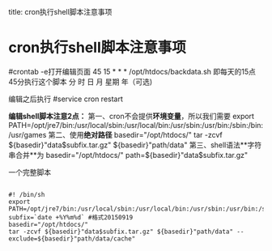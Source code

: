 title: cron执行shell脚本注意事项 

#  cron执行shell脚本注意事项 
#crontab -e打开编辑页面
45 15 * * * /opt/htdocs/backdata.sh 即每天的15点45分执行这个脚本
分 时 日 月 星期 年（可选)

编辑之后执行
#service cron restart

**编辑shell脚本注意2点：**
第一、cron不会提供**环境变量**，所以我们需要
export PATH=/opt/jre7/bin:/usr/local/sbin:/usr/local/bin:/usr/sbin:/usr/bin:/sbin:/bin:/usr/games
第二、使用**绝对路径**
basedir="/opt/htdocs/"
tar -zcvf ${basedir}"data$subfix.tar.gz" ${basedir}"path/data"
第三、shell语法**字符串合并**为 
basedir="/opt/htdocs/"
path=${basedir}"data$subfix.tar.gz"

一个完整脚本
```

#! /bin/sh
export PATH=/opt/jre7/bin:/usr/local/sbin:/usr/local/bin:/usr/sbin:/usr/bin:/sbin:/bin:/usr/games:/opt/jre7/bin
subfix=`date +%Y%m%d` #格式20150919
basedir="/opt/htdocs/"
tar -zcvf ${basedir}"data$subfix.tar.gz" ${basedir}"path/data" --exclude=${basedir}"path/data/cache"

```